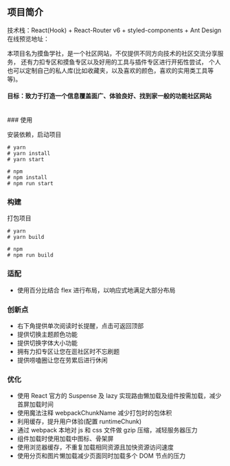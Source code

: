 ## 项目简介

技术栈：React(Hook) + React-Router v6 + styled-components + Ant Design <br />
在线预览地址：

本项目名为摸鱼学社，是一个社区网站，不仅提供不同方向技术的社区交流分享服务，
还有力扣专区和摸鱼专区以及好用的工具与插件专区进行开拓性尝试，
个人也可以定制自己的私人库(比如收藏夹，以及喜欢的颜色，喜欢的实用类工具等等)。

#### 目标：致力于打造一个信息覆盖面广、体验良好、找到家一般的功能社区网站

<br />
### 使用

安装依赖，启动项目

```
# yarn
# yarn install
# yarn start

# npm
# npm install
# npm run start
```

### 构建

打包项目

```
# yarn
# yarn build

# npm
# npm run build
```

### 适配

- 使用百分比结合 flex 进行布局，以响应式地满足大部分布局

### 创新点

- 右下角提供单次阅读时长提醒，点击可返回顶部
- 提供切换主题颜色功能
- 提供切换字体大小功能
- 拥有力扣专区让您在逛社区时不忘刷题
- 提供唠嗑圈让您在劳累后进行休闲

### 优化

- 使用 React 官方的 Suspense 及 lazy 实现路由懒加载及组件按需加载，减少首屏加载时间
- 使用魔法注释 webpackChunkName 减少打包时的包体积
- 利用缓存，提升用户体验(配置 runtimeChunk)
- 通过 webpack 本地对 js 和 css 文件做 gzip 压缩，减轻服务器压力
- 组件加载时使用加载中图标、骨架屏
- 使用浏览器缓存，不重复加载相同资源且加快资源访问速度
- 使用分页和图片懒加载减少页面同时加载多个 DOM 节点的压力
